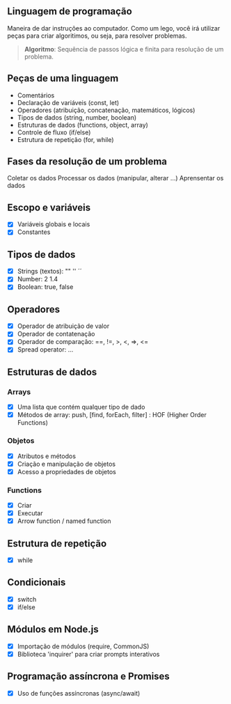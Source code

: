 ## Linguagem de programação

Maneira de dar instruções ao computador.
Como um lego, você irá utilizar peças para criar algoritimos, ou seja, para resolver problemas.

> **Algoritmo**: Sequência de passos lógica e finita para resolução de um problema.

## Peças de uma linguagem

- Comentários
- Declaração de variáveis (const, let)
- Operadores (atribuição, concatenação, matemáticos, lógicos)
- Tipos de dados (string, number, boolean)
- Estruturas de dados (functions, object, array)
- Controle de fluxo (if/else)
- Estrutura de repetição (for, while)

## Fases da resolução de um problema

Coletar os dados
Processar os dados (manipular, alterar ...)
Aprensentar os dados

## Escopo e variáveis
- [x] Variáveis globais e locais
- [x] Constantes

## Tipos de dados

- [x] Strings (textos): "" '' ´´
- [x] Number: 2 1.4
- [x] Boolean: true, false

## Operadores

- [x] Operador de atribuição de valor
- [x] Operador de contatenação
- [x] Operador de comparação: ==, !=, >, <, =>, <=
- [x] Spread operator: ...

## Estruturas de dados

### Arrays

- [x] Uma lista que contém qualquer tipo de dado
- [x] Métodos de array: push, [find, forEach, filter] : HOF (Higher Order Functions)

### Objetos

- [x] Atributos e métodos
- [x] Criação e manipulação de objetos
- [x] Acesso a propriedades de objetos

### Functions
- [x] Criar
- [x] Executar
- [x] Arrow function / named function

## Estrutura de repetição

- [x] while

## Condicionais

- [x] switch
- [x] if/else

## Módulos em Node.js

- [x] Importação de módulos (require, CommonJS)
- [x] Biblioteca 'inquirer' para criar prompts interativos

## Programação assíncrona e Promises

- [x] Uso de funções assíncronas (async/await)